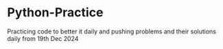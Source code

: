 # Python-Practice
Practicing code to better it daily and pushing problems and their solutions daily from 19th Dec 2024
